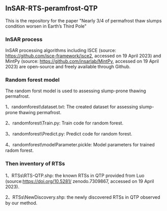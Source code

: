 ## InSAR-RTS-peramfrost-QTP
This is the repository for the paper "Nearly 3/4 of permafrost thaw slumps condition worsen in Earth’s Third Pole"
### InSAR process
InSAR processing algorithms including ISCE (source: https://github.com/isce-framework/isce2, accessed on 19 April 2023) and MintPy (source: https://github.com/insarlab/MintPy, accessed on 19 April 2023) are open-source and freely available through Github.
### Random forest model
The random forst model is used to assessing slump-prone thawing permafrost.<br>

1、randomforest\dataset.txt: The created dataset for assessing slump-prone thawing permafrost. <br>

2、randomforest\Train.py: Train code for random forest. <br>

3、randomforest\Predict.py: Predict code for random forest. <br>

4、randomforest\modelParameter.pickle: Model parameters for trained radom forest. <br>

### Then inventory of RTSs
1、RTSs\RTS-QTP.shp: the known RTSs in QTP provided from Luo (source:https://doi.org/10.5281/ zenodo.7309867, accessed on 19 April 2023). <br>

2、RTSs\NewDiscovery.shp: the newly discovered RTSs in QTP observed by our method.<br>
